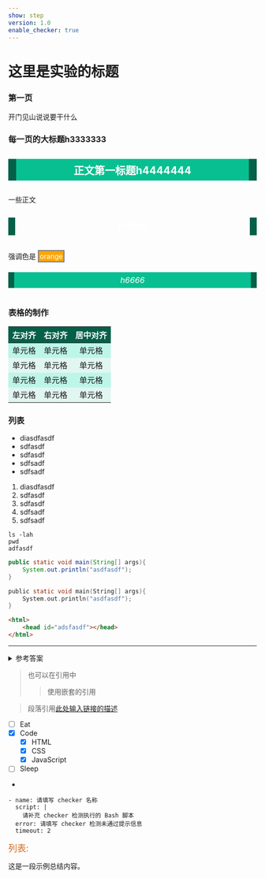 ```yaml
---
show: step
version: 1.0
enable_checker: true
---
```


# 这里是实验的标题

<h3> 第一页</h3>
开门见山说说要干什么
<h3> 每一页的大标题h3333333</h3>
<h4  style="background:#08bf91;text-align:center;border-left:16px solid #046049;border-right:16px solid #046049;padding:7px;color:white;font-size:1.5em" >正文第一标题h4444444</h4>
 一些正文
 <h5 style="background:#9bf91;text-align:center;border-left:14px solid #046049;border-right:14px solid #046049;padding:6px;color:white;font-size:1.38em">h5555</h5> 
 强调色是
 <span style="border:2px grey solid;background:orange;color:white;padding:2px">orange</span>
 <h6 style="background:#08bf91;text-align:center;border-right:12px solid #046049;border-left:12px solid #046049;padding:6px;color:white;font-size:1.15em">h6666</h6> 

 
<h3> 表格的制作</h3>

<table>
<thead>
<tr>
<th align="left" style="background:#046049;color:white;">左对齐</th>
<th align="right" style="background:#046049;color:white;">右对齐</th>
<th align="center" style="background:#046049;color:white;">居中对齐</th>
</tr>
</thead>
<tbody>
<tr>
<td align="left"  style="background:#bdf6e8;">单元格</td>
<td align="right" style="background:#bdf6e8;">单元格</td>
<td align="center" style="background:#bdf6e8;">单元格</td>
</tr>
<tr>
<td align="left" style="background:#e2f6f1;">单元格</td>
<td align="right" style="background:#e2f6f1;">单元格</td>
<td align="center" style="background:#e2f6f1;">单元格</td>
</tr>
<tr>
<td align="left"  style="background:#bdf6e8;">单元格</td>
<td align="right" style="background:#bdf6e8;">单元格</td>
<td align="center" style="background:#bdf6e8;">单元格</td>
</tr>
<tr>
<td align="left" style="background:#e2f6f1;">单元格</td>
<td align="right" style="background:#e2f6f1;">单元格</td>
<td align="center" style="background:#e2f6f1;">单元格</td>
</tr>
</table>
<h3>列表</h3>
<ul>
    <li>diasdfasdf</li>
    <li>sdfasdf</li>
    <li>sdfasdf</li>
    <li>sdfsadf</li>
    <li>sdfsadf</li>
</ul>
<ol>
    <li>diasdfasdf</li>
    <li>sdfasdf</li>
    <li>sdfasdf</li>
    <li>sdfsadf</li>
    <li>sdfsadf</li>
</ol>

```shell
ls -lah
pwd
adfasdf
```

```java
public static void main(String[] args){
    System.out.println("asdfasdf");
}
```

```c
public static void main(String[] args){
    System.out.println("asdfasdf");
}
```

```html
<html>
    <head id="adsfasdf"></head>
</html>
```

<hr>

<details>
  <summary>参考答案</summary>
  <pre>
    <code>
在此补充你需要隐藏的参考答案代码。
    </code>
  </pre>
</details>

>也可以在引用中
>>使用嵌套的引用

> 段落引用[此处输入链接的描述](https://www.shiyanlou.com)


- [ ] Eat
- [x] Code
  - [x] HTML
  - [x] CSS
  - [x] JavaScript
- [ ] Sleep
- 

```checker
- name: 请填写 checker 名称
  script: |
    请补充 checker 检测执行的 Bash 脚本
  error: 请填写 checker 检测未通过提示信息
  timeout: 2
```
<font size=4 color=#D2691E>列表:</font>

这是一段示例总结内容。
